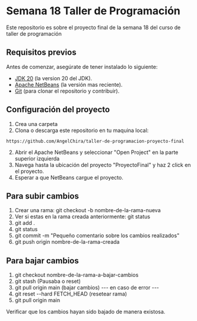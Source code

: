 #   Semana 18 Taller de Programación 
Este repositorio es sobre el proyecto final de la semana 18 del curso de taller de programación

## Requisitos previos
Antes de comenzar, asegúrate de tener instalado lo siguiente:
- [JDK 20](https://www.oracle.com/mx/java/technologies/downloads/) (la version 20 del JDK).
- [Apache NetBeans](https://netbeans.apache.org/download/index.html) (la versión mas reciente).
- [Git](https://git-scm.com/) (para clonar el repositorio y contribuir).

## Configuración del proyecto


1. Crea una carpeta 
2. Clona o descarga este repositorio en tu maquina local:

```
https://github.com/AngelChira/taller-de-programacion-proyecto-final
```

2. Abrir el Apache NetBeans y seleccionar "Open Project" en la parte superior izquierda
3. Navega hasta la ubicación del proyecto "ProyectoFinal" y haz 2 click en el proyecto.
4. Esperar a que NetBeans cargue el proyecto.

## Para subir cambios

1. Crear una rama: 
git checkout -b nombre-de-la-rama-nueva
2. Ver si estas en la rama creada anteriormente: 
git status
3. git add .
4. git status
5. git commit -m "Pequeño comentario sobre los cambios realizados"
6. git push origin nombre-de-la-rama-creada

## Para bajar cambios 

1. git checkout nombre-de-la-rama-a-bajar-cambios
2. git stash   (Pausaba o reset)
3. git pull origin main  (bajar cambios)
--- en caso de error ---
4. git reset --hard FETCH_HEAD   (resetear rama)
5. git pull origin main
   
Verificar que los cambios hayan sido bajado de manera existosa. 